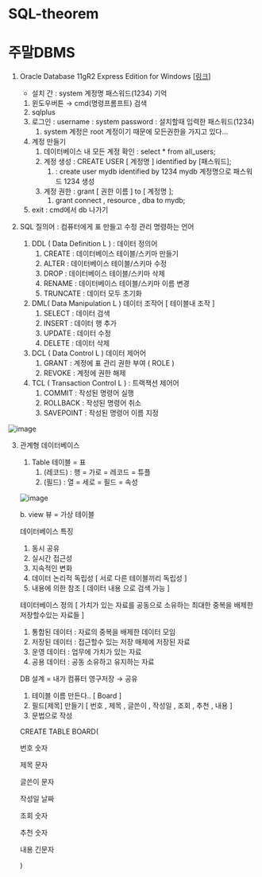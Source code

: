 # SQL-theorem
# 주말DBMS

1.  Oracle Database 11gR2 Express Edition for Windows [[링크](https://www.notion.so/DBMS-be3a6e3d890b4129826224cb0a0918f7)]
    *  설치 간 : system 계정명 패스워드(1234) 기억 

    1. 윈도우버튼  → cmd(명령프롬프트) 검색
    2. sqlplus
    3. 로그인 :  username : system    password : 설치할때 입력한 패스워드(1234)
        1. system 계정은 root 계정이기 때문에 모든권한을 가지고 있다… 
    4. 계정 만들기 
        1. 데이터베이스 내 모든 계정 확인 : select * from all_users;
        2. 계정 생성 : CREATE USER [ 계정명 ] identified by [패스워드];
            1.  : create user mydb identified by 1234      mydb 계정명으로 패스워드 1234 생성 
        3. 계정 권한 : grant [ 권한 이름 ]  to [ 계정명 ];
            1.  grant connect , resource , dba to mydb; 
    5. exit : cmd에서 db 나가기

2. SQL 질의어 : 컴퓨터에게 표 만들고 수정 관리 명령하는 언어
    1. DDL ( Data Definition L ) : 데이터 정의어
        1. CREATE : 데이터베이스 테이블/스키마 만들기 
        2. ALTER : 데이터베이스 테이블/스키마 수정 
        3. DROP : 데이터베이스 테이블/스키마 삭제
        4. RENAME : 데이터베이스 테이블/스키마 이름 변경 
        5. TRUNCATE : 데이터 모두 초기화 
    2. DML( Data Manipulation L ) 데이터 조작어   [ 테이블내 조작 ]
        1. SELECT : 데이터 검색
        2. INSERT : 데이터 행 추가 
        3. UPDATE : 데이터 수정 
        4. DELETE : 데이터 삭제 
    3. DCL ( Data Control L ) 데이터 제어어
        1. GRANT : 계정에 표 관리 권한 부여 ( ROLE ) 
        2. REVOKE : 계정에 권한 해제
    4. TCL  ( Transaction Control L ) : 트랙잭션 제어어
        1. COMMIT : 작성된 명령어 실행 
        2. ROLLBACK : 작성된 명령어 취소 
        3. SAVEPOINT : 작성된 명령어 이름 지정 

![image](https://user-images.githubusercontent.com/92840513/176982687-12aed22c-9d94-4c63-a5ad-fa63d175ed4f.png)

3. 관계형 데이터베이스 
    1. Table 테이블 = 표
        1. (레코드) : 행 = 가로 = 레코드 = 튜플
        2. (필드) : 열 = 세로 = 필드 = 속성
    
   ![image](https://user-images.githubusercontent.com/92840513/176982706-e59d9c83-bc32-417b-ad0b-ffa300252ae2.png)
    
    b. view 뷰  = 가상 테이블 
    
    데이터베이스 특징
    
    1. 동시 공유
    2. 실시간 접근성
    3. 지속적인 변화
    4. 데이터 논리적 독립성 [ 서로 다른 테이블끼리 독립성 ] 
    5. 내용에 의한 참조 [ 데이터 내용 으로 검색 가능 ]
    
    테이터베이스 정의 [ 가치가 있는 자료를 공동으로 소유하는 최대한 중복을 배제한 저장할수있는 자료들  ]
    
    1. 통합된 데이터 : 자료의 중복을 배제한 데이터 모임 
    2. 저장된 데이터 : 접근할수 있는 저장 매체에 저장된 자료 
    3. 운영 데이터 : 업무에 가치가 있는 자료 
    4. 공용 데이터 : 공동 소유하고 유지하는 자료 
    
    DB 설계  = 내가 컴퓨터 영구저장 → 공유 
    
    1. 테이블 이름 만든다.. [  Board ]
    2. 필드[제목] 만들기 [ 번호 , 제목 , 글쓴이  , 작성일 , 조회 , 추천 , 내용 ] 
    3. 문법으로 작성 
    
    CREATE TABLE BOARD(
    
    번호 숫자
    
    제목 문자
    
    글쓴이 문자
    
    작성일 날짜
    
    조회 숫자
    
    추천 숫자 
    
    내용 긴문자
    
    )


